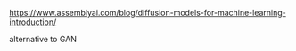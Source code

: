 
https://www.assemblyai.com/blog/diffusion-models-for-machine-learning-introduction/

alternative to GAN
